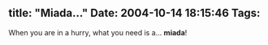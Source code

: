 title: "Miada..."
Date: 2004-10-14 18:15:46
Tags: 
---
When you are in a hurry, what you need is a… <strong>miada</strong>!
